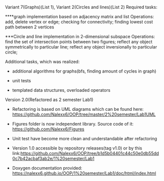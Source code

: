 Variant 7(Graphs)(List 1), Variant 2(Circles and lines)(List 2)
Required tasks:

****graph implementation based on adjacency matrix and list
Operations: add, delete vertex or edge;
            checking for connectivity; 
            finding lowest cost path between 2 vertices

***Circle and line implementation in 2-dimensional subspace
Operations: find the set of intersection points between two figures;
            reflect any object symmetrically to particular line;
            reflect any object inversionally to particular circle;

Additional tasks, which was realized:

* additional algorithms for graphs(bfs, finding amount of cycles in graph)

* unit tests

* templated data structures, overloaded operators

Version 2.0(Refactored as 2 semester Lab1)

* Refactoring is based on UML diagrams which can be found here: https://github.com/Nalexx6/OOP/tree/master/2%20semester/Lab1UML

* Figures folder is now independent library. Source code of it: https://github.com/Nalexx6/Figures

* Unit test have become more clean and understandable after refactoring

* Version 1.0 accessible by repository releases(tag v1.0) or by this link:https://github.com/Nalexx6/OOP/tree/b1d5b04401c44c50e0db55dd0c7b42acbaf3ab2e/1%20semester/Lab1

* Doxygen documentation provided: https://nalexx6.github.io/OOP/1%20semester/Lab1/doc/html/index.html

